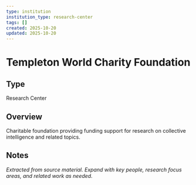 ```yaml
---
type: institution
institution_type: research-center
tags: []
created: 2025-10-20
updated: 2025-10-20
---
```


# Templeton World Charity Foundation

## Type

Research Center

## Overview

Charitable foundation providing funding support for research on collective intelligence and related topics.

## Notes

*Extracted from source material. Expand with key people, research focus areas, and related work as needed.*
